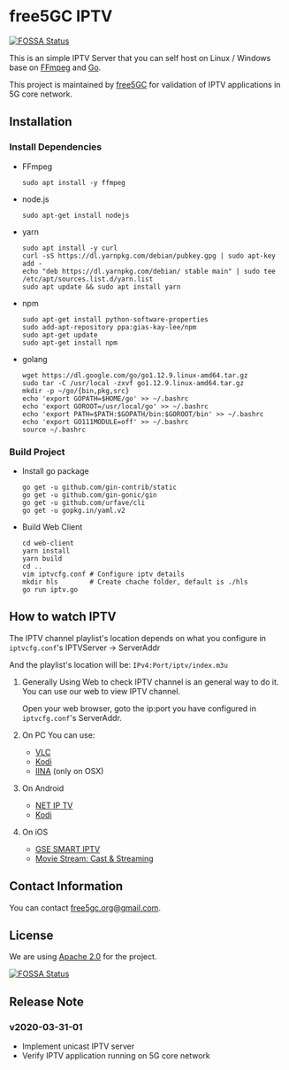 # free5GC IPTV
[![FOSSA Status](https://app.fossa.io/api/projects/git%2Bgithub.com%2Ffree5gc%2FIPTV.svg?type=shield)](https://app.fossa.io/projects/git%2Bgithub.com%2Ffree5gc%2FIPTV?ref=badge_shield)


This is an simple IPTV Server that you can self host on Linux / Windows base on [FFmpeg](https://www.ffmpeg.org/) and [Go](https://golang.org/).

This project is maintained by [free5GC](https://free5gc.org) for validation of IPTV applications in 5G core network.

## Installation

### Install Dependencies

- FFmpeg

    ```shell
    sudo apt install -y ffmpeg
    ```

- node.js
  
    ```shell
    sudo apt-get install nodejs
    ```

- yarn

    ```shell
    sudo apt install -y curl
    curl -sS https://dl.yarnpkg.com/debian/pubkey.gpg | sudo apt-key add -
    echo "deb https://dl.yarnpkg.com/debian/ stable main" | sudo tee /etc/apt/sources.list.d/yarn.list
    sudo apt update && sudo apt install yarn
    ```

- npm

    ```shell
    sudo apt-get install python-software-properties
    sudo add-apt-repository ppa:gias-kay-lee/npm
    sudo apt-get update
    sudo apt-get install npm
    ```

- golang

    ```shell
    wget https://dl.google.com/go/go1.12.9.linux-amd64.tar.gz
    sudo tar -C /usr/local -zxvf go1.12.9.linux-amd64.tar.gz
    mkdir -p ~/go/{bin,pkg,src}
    echo 'export GOPATH=$HOME/go' >> ~/.bashrc
    echo 'export GOROOT=/usr/local/go' >> ~/.bashrc
    echo 'export PATH=$PATH:$GOPATH/bin:$GOROOT/bin' >> ~/.bashrc
    echo 'export GO111MODULE=off' >> ~/.bashrc
    source ~/.bashrc
    ```

### Build Project

- Install go package

    ```shell
    go get -u github.com/gin-contrib/static
    go get -u github.com/gin-gonic/gin
    go get -u github.com/urfave/cli
    go get -u gopkg.in/yaml.v2
    ```

- Build Web Client

    ```shell
    cd web-client
    yarn install
    yarn build
    cd ..
    vim iptvcfg.conf # Configure iptv details
    mkdir hls        # Create chache folder, default is ./hls
    go run iptv.go
    ```

## How to watch IPTV

The IPTV channel playlist's location depends on what you configure in `iptvcfg.conf`'s IPTVServer -> ServerAddr

And the playlist's location will be: `IPv4:Port/iptv/index.m3u`

1. Generally
    Using Web to check IPTV channel is an general way to do it. You can use our web to view IPTV channel.

    Open your web browser, goto the ip:port you have configured in `iptvcfg.conf`'s ServerAddr.

2. On PC
    You can use:
    - [VLC](https://www.videolan.org/vlc/index.zh-TW.html)
    - [Kodi](https://kodi.tv/)
    - [IINA](https://iina.io/) (only on OSX)

3. On Android
    - [NET IP TV](https://play.google.com/store/apps/details?id=com.dnamedya.netiptv)
    - [Kodi](https://play.google.com/store/apps/details?id=org.xbmc.kodi)

4. On iOS
     - [GSE SMART IPTV](https://apps.apple.com/us/app/gse-smart-iptv/id1028734023)
     - [Movie Stream: Cast & Streaming](https://apps.apple.com/us/app/movie-stream-ip-tv-films/id1450912244)
  
## Contact Information

You can contact [free5gc.org@gmail.com](mailto:free5gc.org@gmail.com).

## License

We are using [Apache 2.0](./LICENSE.txt) for the project.


[![FOSSA Status](https://app.fossa.io/api/projects/git%2Bgithub.com%2Ffree5gc%2FIPTV.svg?type=large)](https://app.fossa.io/projects/git%2Bgithub.com%2Ffree5gc%2FIPTV?ref=badge_large)

## Release Note

### v2020-03-31-01

+ Implement unicast IPTV server
+ Verify IPTV application running on 5G core network